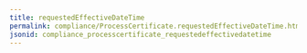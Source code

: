 ```yaml
---
title: requestedEffectiveDateTime
permalink: compliance/ProcessCertificate.requestedEffectiveDateTime.html
jsonid: compliance_processcertificate_requestedeffectivedatetime
---
```

